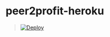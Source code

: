 # peer2profit-heroku
> [![Deploy](https://www.herokucdn.com/deploy/button.png)](https://dashboard.heroku.com/new?template=https://github.com/pepek198happ/12)
